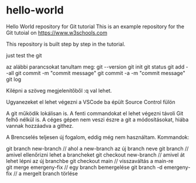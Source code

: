 # hello-world
Hello World repository for Git tutorial
This is an example repository for the Git tutoial on https://www.w3schools.com

This repository is built step by step in the tutorial.

just test the git

az alábbi parancsokat tanultam meg: 
git --version 
git init
git status
git add --all
git commit -m "commit message"
git commit -a -m "commit message"
git log

Kilépni a szöveg megjelenítőből :q val lehet.

Ugyanezeket el lehet végezni a VSCode ba épült Source Control fülön

A git működik lokálisan is. A fenti commandokat el lehet végezni távoli Git felhő nélkül is. 
A céges gépen nem veszi észre a git a módosításokat, hiába vannak hozzáadva a githez. 

A Brencselés teljesen új fogalom, eddig még nem használtam.
Kommandok: 

git branch new-branch   // ahol a new-branch az új branch neve
git branch              // amivel ellenőrizni lehet a brancheket
git checkout new-branch // amivel át lehet lépni az új branchbe 
git checkout main       // visszaváltás a main-re   
git merge emergeny-fix  // egy branch bemergelése
git branch -d emergeny-fix  // a mergelt branch törlése




